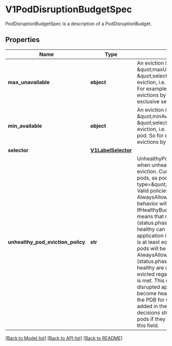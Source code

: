 # V1PodDisruptionBudgetSpec

PodDisruptionBudgetSpec is a description of a PodDisruptionBudget.

## Properties
Name | Type | Description | Notes
------------ | ------------- | ------------- | -------------
**max_unavailable** | **object** | An eviction is allowed if at most \&quot;maxUnavailable\&quot; pods selected by \&quot;selector\&quot; are unavailable after the eviction, i.e. even in absence of the evicted pod. For example, one can prevent all voluntary evictions by specifying 0. This is a mutually exclusive setting with \&quot;minAvailable\&quot;. | [optional] 
**min_available** | **object** | An eviction is allowed if at least \&quot;minAvailable\&quot; pods selected by \&quot;selector\&quot; will still be available after the eviction, i.e. even in the absence of the evicted pod.  So for example you can prevent all voluntary evictions by specifying \&quot;100%\&quot;. | [optional] 
**selector** | [**V1LabelSelector**](V1LabelSelector.md) |  | [optional] 
**unhealthy_pod_eviction_policy** | **str** | UnhealthyPodEvictionPolicy defines the criteria for when unhealthy pods should be considered for eviction. Current implementation considers healthy pods, as pods that have status.conditions item with type&#x3D;\&quot;Ready\&quot;,status&#x3D;\&quot;True\&quot;.  Valid policies are IfHealthyBudget and AlwaysAllow. If no policy is specified, the default behavior will be used, which corresponds to the IfHealthyBudget policy.  IfHealthyBudget policy means that running pods (status.phase&#x3D;\&quot;Running\&quot;), but not yet healthy can be evicted only if the guarded application is not disrupted (status.currentHealthy is at least equal to status.desiredHealthy). Healthy pods will be subject to the PDB for eviction.  AlwaysAllow policy means that all running pods (status.phase&#x3D;\&quot;Running\&quot;), but not yet healthy are considered disrupted and can be evicted regardless of whether the criteria in a PDB is met. This means perspective running pods of a disrupted application might not get a chance to become healthy. Healthy pods will be subject to the PDB for eviction.  Additional policies may be added in the future. Clients making eviction decisions should disallow eviction of unhealthy pods if they encounter an unrecognized policy in this field. | [optional] 

[[Back to Model list]](../README.md#documentation-for-models) [[Back to API list]](../README.md#documentation-for-api-endpoints) [[Back to README]](../README.md)


